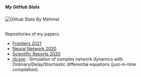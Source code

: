 


##### My GitHub Stats

  ![Github Stats By Mehmet](https://github-readme-stats.vercel.app/api?username=Ziaeemehr&show_icons=true&title_color=fff&icon_color=79ff97&text_color=9f9f9f&bg_color=151515)  
</br>

Repositories of my papers:
- [Frontiers 2021](https://github.com/Ziaeemehr/Frontiers2021)
- [Neural Network 2020](https://github.com/ITNG/ziaeeNN2020)
- [Scientific Reports 2020](https://github.com/Ziaeemehr/SReport2020)
- [jitcsim](https://github.com/Ziaeemehr/JITCSIM) : Simulation of complex network dynamics with Ordinary/Delay/Stochastic differential equations (just-in-time compilation).

<!--
**Ziaeemehr/ziaeemehr** is a ✨ _special_ ✨ repository because its `README.md` (this file) appears on your GitHub profile.

Here are some ideas to get you started:

- 🔭 I’m currently working on ...
- 🌱 I’m currently learning ...
- 👯 I’m looking to collaborate on ...
- 🤔 I’m looking for help with ...
- 💬 Ask me about ...
- 📫 How to reach me: ...
- 😄 Pronouns: ...
- ⚡ Fun fact: ...
-->
